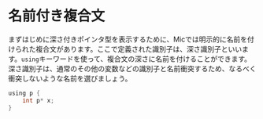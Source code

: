 # 名前付き複合文

まずはじめに深さ付きポインタ型を表示するために、Micでは明示的に名前を付けられた複合文があります。ここで定義された識別子は、深さ識別子といいます。`using`キーワードを使って、複合文の深さに名前を付けることができます。深さ識別子は、通常のその他の変数などの識別子と名前衝突するため、なるべく衝突しないような名前を選びましょう。

```c
using p {
    int p* x;
}

```